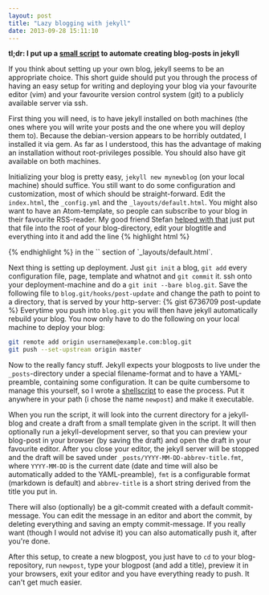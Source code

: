 ```yaml
---
layout: post
title: "Lazy blogging with jekyll"
date: 2013-09-28 15:11:10
---
```


**tl;dr: I put up a [small script](https://gist.github.com/Merovius/6736709) to
automate creating blog-posts in jekyll**

If you think about setting up your own blog, jekyll seems to be an appropriate
choice. This short guide should put you through the process of having an easy
setup for writing and deploying your blog via your favourite editor (vim) and
your favourite version control system (git) to a publicly available server via
ssh.

First thing you will need, is to have jekyll installed on both machines (the
ones where you will write your posts and the one where you will deploy them to).
Because the debian-version appears to be horribly outdated, I installed it via
gem. As far as I understood, this has the advantage of making an installation
without root-privileges possible. You should also have git available on both
machines.

Initializing your blog is pretty easy, `jekyll new mynewblog` (on your local
machine) should suffice.  You still want to do some configuration and
customization, most of which should be straight-forward. Edit the `index.html`,
the `_config.yml` and the `_layouts/default.html`. You might also want to have
an Atom-template, so people can subscribe to your blog in their favourite
RSS-reader. My good friend Stefan [helped with
that](https://git.yrden.de/?p=blog.git/.git;a=blob;f=atom.xml;hb=HEAD) just put
that file into the root of your blog-directory, edit your blogtitle and
everything into it and add the line
{% highlight html %}
<link rel="alternate" type="application/atom+xml" href="/atom.xml" title="Atom feed">
{% endhighlight %}
in the `<head>` section of `_layouts/default.html`.

Next thing is setting up deployment. Just `git init` a blog, `git add` every
configuration file, page, template and whatnot and `git commit` it. ssh onto
your deployment-machine and do a `git init --bare blog.git`. Save the following
file to `blog.git/hooks/post-update` and change the path to point to a
directory, that is served by your http-server:
{% gist 6736709 post-update %}
Everytime you push into `blog.git` you will then have jekyll automatically
rebuild your blog. You now only have to do the following on your local machine
to deploy your blog:

```sh
git remote add origin username@example.com:blog.git
git push --set-upstream origin master
```

Now to the really fancy stuff. Jekyll expects your blogposts to live under the
`_posts`-directory under a special filename-format and to have a YAML-preamble,
containing some configuration. It can be quite cumbersome to manage this
yourself, so I wrote a [shellscript](https://gist.github.com/Merovius/6736709)
to ease the process. Put it anywhere in your path (i chose the name `newpost`)
and make it executable.

When you run the script, it will look into the current directory for a
jekyll-blog and create a draft from a small template given in the script. It
will then optionally run a jekyll-development server, so that you can preview
your blog-post in your browser (by saving the draft) and open the draft in your
favourite editor. After you close your editor, the jekyll server will be
stopped and the draft will be saved under `_posts/YYYY-MM-DD-abbrev-title.fmt`,
where `YYYY-MM-DD` is the current date (date and time will also be automatically
added to the YAML-preamble), `fmt` is a configurable format (markdown is default)
and `abbrev-title` is a short string derived from the title you put in.

There will also (optionally) be a git-commit created with a default
commit-message. You can edit the message in an editor and abort the commit, by
deleting everything and saving an empty commit-message. If you really want
(though I would not advise it) you can also automatically push it, after you're
done.

After this setup, to create a new blogpost, you just have to `cd` to your
blog-repository, run `newpost`, type your blogpost (and add a title), preview it
in your browsers, exit your editor and you have everything ready to push. It
can't get much easier.
